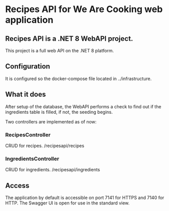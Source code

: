 # Recipes API for We Are Cooking web application

## Recipes API is a .NET 8 WebAPI project.
This project is a full web API on the .NET 8 platform.

## Configuration
It is configured so the docker-compose file located in ../infrastructure.

## What it does
After setup of the database, the WebAPI performs a check to find out if the ingredients table is filled, if not, the seeding begins.

Two controllers are implemented as of now:
### RecipesController
CRUD for recipes.
/recipesapi/recipes

### IngredientsController
CRUD for ingredients.
/recipesapi/ingredients

## Access
The application by default is accessible on port 7141 for HTTPS and 7140 for HTTP. The Swagger UI is open for use in the standard view.
